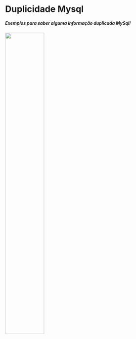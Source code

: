 # Duplicidade Mysql

##### Exemplos para saber alguma informação duplicada MySql!

<img src="https://pplware.sapo.pt/wp-content/uploads/2016/01/mysql_000.jpg" width="50%" height="50%">
